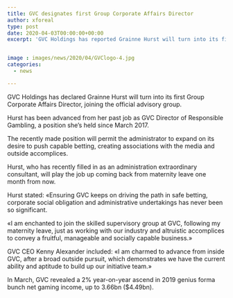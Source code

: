 ```yaml
---
title: GVC designates first Group Corporate Affairs Director
author: xforeal 
type: post
date: 2020-04-03T00:00:00+00:00
excerpt: 'GVC Holdings has reported Grainne Hurst will turn into its first Group Corporate Affairs Director, joining the official board team '


image : images/news/2020/04/GVClogo-4.jpg
categories:
  - news

---
```

GVC Holdings has declared Grainne Hurst will turn into its first Group Corporate Affairs Director, joining the official advisory group. 

Hurst has been advanced from her past job as GVC Director of Responsible Gambling, a position she&#8217;s held since March 2017. 

The recently made position will permit the administrator to expand on its desire to push capable betting, creating associations with the media and outside accomplices. 

Hurst, who has recently filled in as an administration extraordinary consultant, will play the job up coming back from maternity leave one month from now. 

Hurst stated: &#171;Ensuring GVC keeps on driving the path in safe betting, corporate social obligation and administrative undertakings has never been so significant. 

&#171;I am enchanted to join the skilled supervisory group at GVC, following my maternity leave, just as working with our industry and altruistic accomplices to convey a fruitful, manageable and socially capable business.&#187; 

GVC CEO Kenny Alexander included: &#171;I am charmed to advance from inside GVC, after a broad outside pursuit, which demonstrates we have the current ability and aptitude to build up our initiative team.&#187; 

In March, GVC revealed a 2&percnt; year-on-year ascend in 2019 genius forma bunch net gaming income, up to 3.66bn ($4.49bn).